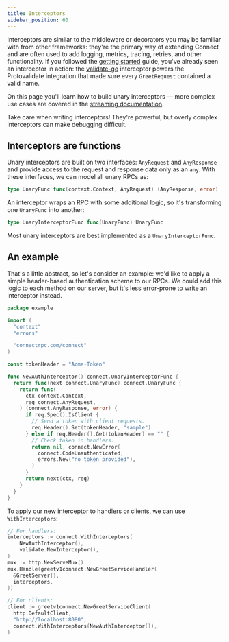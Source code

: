 ```yaml
---
title: Interceptors
sidebar_position: 60
---
```


Interceptors are similar to the middleware or decorators you may be familiar
with from other frameworks: they're the primary way of extending Connect and are 
often used to add logging, metrics, tracing, retries, and other
functionality. 
If you followed the [getting started](getting-started.md) guide, you've already seen an interceptor in action:
the [validate-go](https://github.com/connectrpc/validate-go/) interceptor powers the Protovalidate integration that made sure every `GreetRequest` contained a valid name.

On this page you'll learn how to build unary interceptors &mdash; more complex use
cases are covered in the [streaming documentation](streaming.md).

Take care when writing interceptors! They're powerful, but overly complex
interceptors can make debugging difficult.

## Interceptors are functions

Unary interceptors are built on two interfaces: `AnyRequest` and `AnyResponse`
and provide access to the request and response data only as an `any`. With these 
interfaces, we can model all unary RPCs as:

```go
type UnaryFunc func(context.Context, AnyRequest) (AnyResponse, error)
```

An interceptor wraps an RPC with some additional logic, so it's transforming
one `UnaryFunc` into another:

```go
type UnaryInterceptorFunc func(UnaryFunc) UnaryFunc
```

Most unary interceptors are best implemented as a `UnaryInterceptorFunc`.

## An example

That's a little abstract, so let's consider an example: we'd like to apply a
simple header-based authentication scheme to our RPCs. We could add this logic
to each method on our server, but it's less error-prone to write an interceptor
instead.

```go
package example

import (
  "context"
  "errors"

  "connectrpc.com/connect"
)

const tokenHeader = "Acme-Token"

func NewAuthInterceptor() connect.UnaryInterceptorFunc {
  return func(next connect.UnaryFunc) connect.UnaryFunc {
    return func(
      ctx context.Context,
      req connect.AnyRequest,
    ) (connect.AnyResponse, error) {
      if req.Spec().IsClient {
        // Send a token with client requests.
        req.Header().Set(tokenHeader, "sample")
      } else if req.Header().Get(tokenHeader) == "" {
        // Check token in handlers.
        return nil, connect.NewError(
          connect.CodeUnauthenticated,
          errors.New("no token provided"),
        )
      }
      return next(ctx, req)
    }
  }
}
```

To apply our new interceptor to handlers or clients, we can use
`WithInterceptors`:

```go
// For handlers:
interceptors := connect.WithInterceptors(
    NewAuthInterceptor(),
    validate.NewInterceptor(),
)
mux := http.NewServeMux()
mux.Handle(greetv1connect.NewGreetServiceHandler(
  &GreetServer{},
  interceptors,
))
```

```go
// For clients:
client := greetv1connect.NewGreetServiceClient(
  http.DefaultClient,
  "http://localhost:8080",
  connect.WithInterceptors(NewAuthInterceptor()),
)
```
